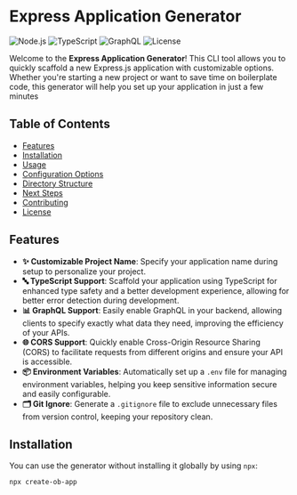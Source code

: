 # Express Application Generator

![Node.js](https://img.shields.io/badge/Node.js-v18.0.0-brightgreen) ![TypeScript](https://img.shields.io/badge/TypeScript-v5.2.0-blue) ![GraphQL](https://img.shields.io/badge/GraphQL-v16.6.0-e10098) ![License](https://img.shields.io/badge/License-MIT-yellow.svg)

Welcome to the **Express Application Generator**! This CLI tool allows you to quickly scaffold a new Express.js application with customizable options. Whether you're starting a new project or want to save time on boilerplate code, this generator will help you set up your application in just a few minutes

## Table of Contents

- [Features](#features)
- [Installation](#installation)
- [Usage](#usage)
- [Configuration Options](#configuration-options)
- [Directory Structure](#directory-structure)
- [Next Steps](#next-steps)
- [Contributing](#contributing)
- [License](#license)

## Features

- **✨ Customizable Project Name**: Specify your application name during setup to personalize your project.
- **🔤 TypeScript Support**: Scaffold your application using TypeScript for enhanced type safety and a better development experience, allowing for better error detection during development.
- **📊 GraphQL Support**: Easily enable GraphQL in your backend, allowing clients to specify exactly what data they need, improving the efficiency of your APIs.
- **🌐 CORS Support**: Quickly enable Cross-Origin Resource Sharing (CORS) to facilitate requests from different origins and ensure your API is accessible.
- **📦 Environment Variables**: Automatically set up a `.env` file for managing environment variables, helping you keep sensitive information secure and easily configurable.
- **🗂️ Git Ignore**: Generate a `.gitignore` file to exclude unnecessary files from version control, keeping your repository clean.

## Installation

You can use the generator without installing it globally by using `npx`:

```bash
npx create-ob-app
